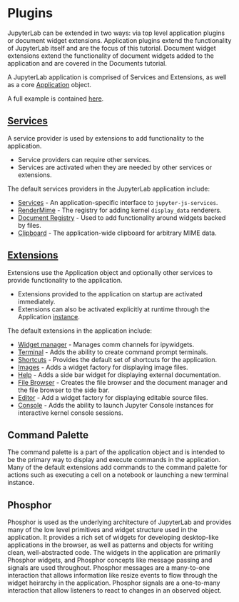 # Plugins

JupyterLab can be extended in two ways: via top level application plugins
or document widget extensions.  Application plugins extend the 
functionality of JupyterLab itself and are the focus of this tutorial. 
Document widget extensions extend the functionality of document widgets added 
to the application and are covered in the Documents tutorial.

A JupyterLab application is comprised of Services and Extensions, as well as a 
core [Application](https://github.com/phosphorjs/phosphide/blob/master/src/core/application.ts) object.

A full example is contained [here](https://github.com/jupyter/jupyterlab/tree/master/examples/lab).

## [Services](https://github.com/phosphorjs/phosphide/blob/master/src/core/serviceregistry.ts) 
A service provider is used by extensions to add functionality to the
application. 
- Service providers can require other services.
- Services are activated when they are needed by other services or extensions.

The default services providers in the JupyterLab application include:
- [Services](http://jupyter.org/jupyterlab/modules/_services_plugin_.html#servicesprovider) - An application-specific interface to `jupyter-js-services`.
- [RenderMime](http://jupyter.org/jupyterlab/modules/_rendermime_plugin_.html#rendermimeprovider) - The registry for adding kernel `display_data` renderers.
- [Document Registry](http://jupyter.org/jupyterlab/modules/_docregistry_plugin_.html#docregistryprovider) - Used to add functionality around widgets backed by files.
- [Clipboard](http://jupyter.org/jupyterlab/modules/_clipboard_plugin_.html#clipboardprovider) - The application-wide clipboard for arbitrary MIME data.

## [Extensions](https://github.com/phosphorjs/phosphide/blob/master/src/core/extensionregistry.ts#L19) 
Extensions use the Application object and optionally other services to provide 
functionality to the application. 
- Extensions provided to the application on startup are activated immediately. 
- Extensions can also be activated explicitly at runtime through the Application [instance](https://github.com/phosphorjs/phosphide/blob/master/src/core/application.ts#L71).

The default extensions in the application include:
- [Widget manager](http://jupyter.org/jupyterlab/modules/_widgets_plugin_.html#widgetmanagerextension) - Manages comm channels for ipywidgets.
- [Terminal](http://jupyter.org/jupyterlab/modules/_terminal_plugin_.html) - Adds the ability to create command prompt terminals.
- [Shortcuts](http://jupyter.org/jupyterlab/modules/_shortcuts_plugin_.html) - Provides the default set of shortcuts for the application.
- [Images](http://jupyter.org/jupyterlab/modules/_imagewidget_plugin_.html) - Adds a widget factory for displaying image files.
- [Help](http://jupyter.org/jupyterlab/modules/_help_plugin_.html) - Adds a side bar widget for displaying external documentation.
- [File Browser](http://jupyter.org/jupyterlab/modules/_filebrowser_plugin_.html) - Creates the file browser and the document manager and the file browser to the side bar.
- [Editor](http://jupyter.org/jupyterlab/modules/_editorwidget_plugin_.html) - Add a widget factory for displaying editable source files.
- [Console](http://jupyter.org/jupyterlab/modules/_console_plugin_.html) - Adds the ability to launch Jupyter Console instances for
interactive kernel console sessions.


## Command Palette

The command palette is a part of the application object and is intended to
be the primary way to display and execute commands in the application.
Many of the default extensions add commands to the command palette for actions
such as executing a cell on a notebook or launching a new terminal instance.


## Phosphor
Phosphor is used as the underlying architecture of JupyterLab and provides 
many of the low level primitives and widget structure used in the application.
It provides a rich set of widgets for developing desktop-like applications
in the browser, as well as patterns and objects for writing clean, 
well-abstracted code.  The widgets in the application are primarily Phosphor 
widgets, and Phosphor concepts like message passing and signals are used
throughout.  Phosphor messages are a many-to-one interaction that allows
information like resize events to flow through the widget heirarchy in 
the application.  Phosphor signals are a one-to-many interaction that allow
listeners to react to changes in an observed object.

